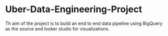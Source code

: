 # Uber-Data-Engineering-Project

Th aim of the project is to build an end to end data pipeline using BigQuery as the source and looker studio for visualizations.

